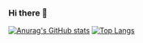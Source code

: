 ### Hi there 👋


[![Anurag's GitHub stats](https://github-readme-stats.vercel.app/api?username=coderangel117&theme=dark)](https://github.com/anuraghazra/github-readme-stats)
[![Top Langs](https://github-readme-stats.vercel.app/api/top-langs/?username=coderangel117&theme=dark)](https://github.com/anuraghazra/github-readme-stats)

